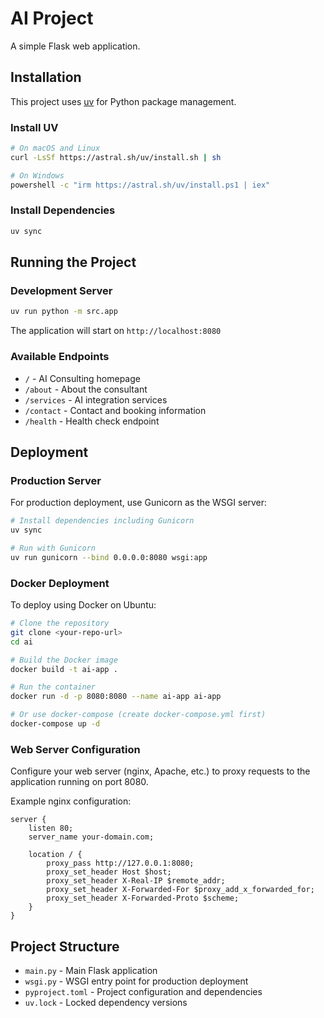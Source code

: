 # AI Project

A simple Flask web application.

## Installation

This project uses [uv](https://docs.astral.sh/uv/) for Python package management.

### Install UV

```bash
# On macOS and Linux
curl -LsSf https://astral.sh/uv/install.sh | sh

# On Windows
powershell -c "irm https://astral.sh/uv/install.ps1 | iex"
```

### Install Dependencies

```bash
uv sync
```

## Running the Project

### Development Server

```bash
uv run python -m src.app
```

The application will start on `http://localhost:8080`

### Available Endpoints

- `/` - AI Consulting homepage
- `/about` - About the consultant
- `/services` - AI integration services
- `/contact` - Contact and booking information
- `/health` - Health check endpoint

## Deployment

### Production Server

For production deployment, use Gunicorn as the WSGI server:

```bash
# Install dependencies including Gunicorn
uv sync

# Run with Gunicorn
uv run gunicorn --bind 0.0.0.0:8080 wsgi:app
```

### Docker Deployment

To deploy using Docker on Ubuntu:

```bash
# Clone the repository
git clone <your-repo-url>
cd ai

# Build the Docker image
docker build -t ai-app .

# Run the container
docker run -d -p 8080:8080 --name ai-app ai-app

# Or use docker-compose (create docker-compose.yml first)
docker-compose up -d
```

### Web Server Configuration

Configure your web server (nginx, Apache, etc.) to proxy requests to the application running on port 8080.

Example nginx configuration:
```nginx
server {
    listen 80;
    server_name your-domain.com;

    location / {
        proxy_pass http://127.0.0.1:8080;
        proxy_set_header Host $host;
        proxy_set_header X-Real-IP $remote_addr;
        proxy_set_header X-Forwarded-For $proxy_add_x_forwarded_for;
        proxy_set_header X-Forwarded-Proto $scheme;
    }
}
```

## Project Structure

- `main.py` - Main Flask application
- `wsgi.py` - WSGI entry point for production deployment
- `pyproject.toml` - Project configuration and dependencies
- `uv.lock` - Locked dependency versions
